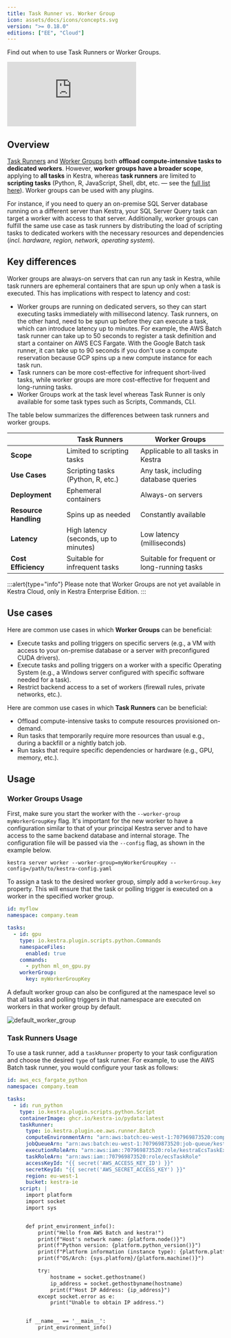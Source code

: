 ```yaml
---
title: Task Runner vs. Worker Group
icon: assets/docs/icons/concepts.svg
version: ">= 0.18.0"
editions: ["EE", "Cloud"]
---
```


Find out when to use Task Runners or Worker Groups.

<div class="video-container">
  <iframe src="https://www.youtube.com/embed/KUIvYloRN18?si=u_2ZeNWXrXtdFZvO" title="YouTube video player" frameborder="0" allow="accelerometer; autoplay; clipboard-write; encrypted-media; gyroscope; picture-in-picture; web-share" referrerpolicy="strict-origin-when-cross-origin" allowfullscreen></iframe>
</div>

## Overview
[Task Runners](./index.md) and [Worker Groups](../06.enterprise/04.scalability/worker-group.md) both **offload compute-intensive tasks to dedicated workers**. However, **worker groups have a broader scope**, applying to **all tasks** in Kestra, whereas **task runners** are limited to **scripting tasks** (Python, R, JavaScript, Shell, dbt, etc. — see the [full list here](./01.overview.md#plugins-supporting-task-runners)). Worker groups can be used with any plugins.

For instance, if you need to query an on-premise SQL Server database running on a different server than Kestra, your SQL Server Query task can target a worker with access to that server. Additionally, worker groups can fulfill the same use case as task runners by distributing the load of scripting tasks to dedicated workers with the necessary resources and dependencies (_incl. hardware, region, network, operating system_).

## Key differences
Worker groups are always-on servers that can run any task in Kestra, while task runners are ephemeral containers that are spun up only when a task is executed. This has implications with respect to latency and cost:
- Worker groups are running on dedicated servers, so they can start executing tasks immediately with millisecond latency. Task runners, on the other hand, need to be spun up before they can execute a task, which can introduce latency up to minutes. For example, the AWS Batch task runner can take up to 50 seconds to register a task definition and start a container on AWS ECS Fargate. With the Google Batch task runner, it can take up to 90 seconds if you don't use a compute reservation because GCP spins up a new compute instance for each task run.
- Task runners can be more cost-effective for infrequent short-lived tasks, while worker groups are more cost-effective for frequent and long-running tasks.
- Worker Groups work at the task level whereas Task Runner is only available for some task types such as Scripts, Commands, CLI.

The table below summarizes the differences between task runners and worker groups.

|                       | Task Runners                          | Worker Groups                               |
|-----------------------|---------------------------------------|---------------------------------------------|
| **Scope**             | Limited to scripting tasks            | Applicable to all tasks in Kestra           |
| **Use Cases**         | Scripting tasks (Python, R, etc.)     | Any task, including database queries        |
| **Deployment**        | Ephemeral containers                  | Always-on servers                           |
| **Resource Handling** | Spins up as needed                    | Constantly available                        |
| **Latency**           | High latency (seconds, up to minutes) | Low latency (milliseconds)                  |
| **Cost Efficiency**   | Suitable for infrequent tasks         | Suitable for frequent or long-running tasks |

:::alert{type="info"}
Please note that Worker Groups are not yet available in Kestra Cloud, only in Kestra Enterprise Edition.
:::

## Use cases

Here are common use cases in which **Worker Groups** can be beneficial:
- Execute tasks and polling triggers on specific servers (e.g., a VM with access to your on-premise database or a server with preconfigured CUDA drivers).
- Execute tasks and polling triggers on a worker with a specific Operating System (e.g., a Windows server configured with specific software needed for a task).
- Restrict backend access to a set of workers (firewall rules, private networks, etc.).

Here are common use cases in which **Task Runners** can be beneficial:
- Offload compute-intensive tasks to compute resources provisioned on-demand.
- Run tasks that temporarily require more resources than usual e.g., during a backfill or a nightly batch job.
- Run tasks that require specific dependencies or hardware (e.g., GPU, memory, etc.).

## Usage

### Worker Groups Usage

First, make sure you start the worker with the `--worker-group myWorkerGroupKey` flag. It's important for the new worker to have a configuration similar to that of your principal Kestra server and to have access to the same backend database and internal storage. The configuration file will be passed via the `--config` flag, as shown in the example below.

```shell
kestra server worker --worker-group=myWorkerGroupKey --config=/path/to/kestra-config.yaml
```

To assign a task to the desired worker group, simply add a `workerGroup.key` property. This will ensure that the task or polling trigger is executed on a worker in the specified worker group.

```yaml
id: myflow
namespace: company.team

tasks:
  - id: gpu
    type: io.kestra.plugin.scripts.python.Commands
    namespaceFiles:
      enabled: true
    commands:
      - python ml_on_gpu.py
    workerGroup:
      key: myWorkerGroupKey
```

A default worker group can also be configured at the namespace level so that all tasks and polling triggers in that namespace are executed on workers in that worker group by default.

![default_worker_group](assets/docs/concepts/default_worker_group.png)


### Task Runners Usage

To use a task runner, add a `taskRunner` property to your task configuration and choose the desired `type` of task runner. For example, to use the AWS Batch task runner, you would configure your task as follows:

```yaml
id: aws_ecs_fargate_python
namespace: company.team

tasks:
  - id: run_python
    type: io.kestra.plugin.scripts.python.Script
    containerImage: ghcr.io/kestra-io/pydata:latest
    taskRunner:
      type: io.kestra.plugin.ee.aws.runner.Batch
      computeEnvironmentArn: "arn:aws:batch:eu-west-1:707969873520:compute-environment/kestraFargateEnvironment"
      jobQueueArn: "arn:aws:batch:eu-west-1:707969873520:job-queue/kestraJobQueue"
      executionRoleArn: "arn:aws:iam::707969873520:role/kestraEcsTaskExecutionRole"
      taskRoleArn: "arn:aws:iam::707969873520:role/ecsTaskRole"
      accessKeyId: "{{ secret('AWS_ACCESS_KEY_ID') }}"
      secretKeyId: "{{ secret('AWS_SECRET_ACCESS_KEY') }}"
      region: eu-west-1
      bucket: kestra-ie
    script: |
      import platform
      import socket
      import sys


      def print_environment_info():
          print("Hello from AWS Batch and kestra!")
          print(f"Host's network name: {platform.node()}")
          print(f"Python version: {platform.python_version()}")
          print(f"Platform information (instance type): {platform.platform()}")
          print(f"OS/Arch: {sys.platform}/{platform.machine()}")

          try:
              hostname = socket.gethostname()
              ip_address = socket.gethostbyname(hostname)
              print(f"Host IP Address: {ip_address}")
          except socket.error as e:
              print("Unable to obtain IP address.")


      if __name__ == '__main__':
          print_environment_info()
```
